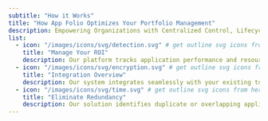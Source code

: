 ```yaml
---
subtitle: "How it Works"
title: "How App Folio Optimizes Your Portfolio Management"
description: Empowering Organizations with Centralized Control, Lifecycle Tracking, and Comprehensive Application Insights.
list:
  - icon: "/images/icons/svg/detection.svg" # get outline svg icons from here - https://www.svgrepo.com/vectors/security/outlined/
    title: "Manage Your ROI"
    description: Our platform tracks application performance and resource utilization to help you maximize returns and drive measurable value.
  - icon: "/images/icons/svg/encryption.svg" # get outline svg icons from here - https://www.svgrepo.com/vectors/security/outlined/
    title: "Integration Overview"
    description: Our system integrates seamlessly with your existing tools and workflows, ensuring smooth data exchange and centralized oversight.
  - icon: "/images/icons/svg/time.svg" # get outline svg icons from here - https://www.svgrepo.com/vectors/security/outlined/
    title: "Eliminate Redundancy"
    description: Our solution identifies duplicate or overlapping applications, helping you consolidate systems and cut unnecessary costs.
---
```

